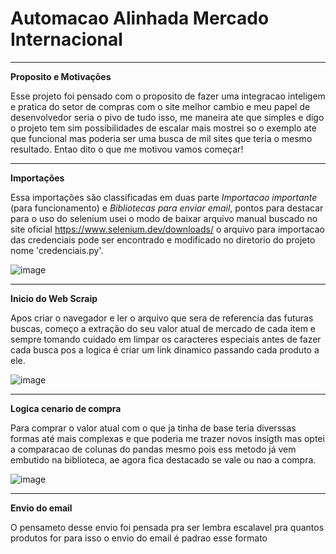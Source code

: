# Automacao Alinhada Mercado Internacional

---

**Proposito e Motivações**

Esse projeto foi pensado com o proposito de fazer uma integracao inteligem e pratica do setor de compras com o site melhor cambio e meu papel de desenvolvedor seria o pivo de tudo isso, me maneira ate que simples e digo o projeto tem sim possibilidades de escalar mais mostrei so o exemplo ate que funcional mas poderia ser uma busca de mil sites que teria o mesmo resultado. Entao dito o que me motivou vamos começar!

---

**Importações** 

Essa importações são classificadas em duas parte *Importacao importante* (para funcionamento) e *Bibliotecas para enviar email*, pontos para destacar para o uso do selenium usei o modo de baixar arquivo manual buscado no site oficial https://www.selenium.dev/downloads/ o arquivo para importacao das credenciais pode ser encontrado e modificado no diretorio do projeto nome 'credenciais.py'.

![image](https://github.com/user-attachments/assets/c510f7ca-3142-4b61-a85e-039381b60d82)

---

 **Inicio do Web Scraip**

 Apos criar o navegador e ler o arquivo que sera de referencia das futuras buscas, começo a extração do seu valor atual de mercado de cada item e sempre tomando cuidado em limpar os caracteres especiais antes de fazer cada busca pos a logica é criar um link dinamico passando cada produto a ele.
 
![image](https://github.com/user-attachments/assets/e878ade3-405f-4cd5-83a1-e5b3d55d74d5)

---

**Logica cenario de compra**

Para comprar o valor atual com o que ja tinha de base teria diverssas formas até mais complexas e que poderia me trazer novos insigth mas optei a comparacao de colunas do pandas mesmo pois ess metodo já vem embutido na biblioteca, ae agora fica destacado se vale ou nao a compra.

![image](https://github.com/user-attachments/assets/81aa08f6-4c4e-4071-b939-238b08470b67)

---

**Envio do email**

O pensameto desse envio foi pensada pra ser lembra escalavel pra quantos produtos for para isso o envio do email é padrao esse formato 
